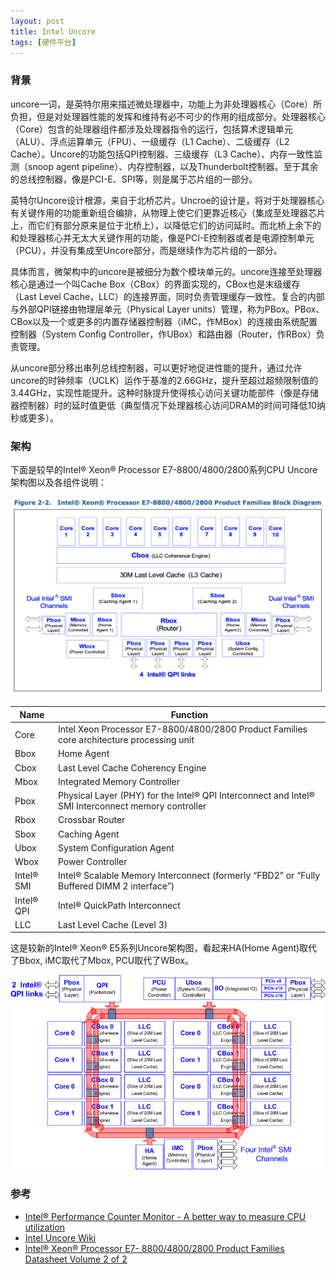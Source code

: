 ```yaml
---
layout: post
title: Intel Uncore
tags: [硬件平台]
---
```


### 背景

uncore一词，是英特尔用来描述微处理器中，功能上为非处理器核心（Core）所负担，但是对处理器性能的发挥和维持有必不可少的作用的组成部分。处理器核心（Core）包含的处理器组件都涉及处理器指令的运行，包括算术逻辑单元（ALU）、浮点运算单元（FPU）、一级缓存（L1 Cache）、二级缓存（L2 Cache）。Uncore的功能包括QPI控制器、三级缓存（L3 Cache）、内存一致性监测（snoop agent pipeline）、内存控制器，以及Thunderbolt控制器。至于其余的总线控制器，像是PCI-E、SPI等，则是属于芯片组的一部分。

英特尔Uncore设计根源，来自于北桥芯片。Uncroe的设计是，将对于处理器核心有关键作用的功能重新组合编排，从物理上使它们更靠近核心（集成至处理器芯片上，而它们有部分原来是位于北桥上），以降低它们的访问延时。而北桥上余下的和处理器核心并无太大关键作用的功能，像是PCI-E控制器或者是电源控制单元（PCU），并没有集成至Uncore部分，而是继续作为芯片组的一部分。

具体而言，微架构中的uncore是被细分为数个模块单元的。uncore连接至处理器核心是通过一个叫Cache Box（CBox）的界面实现的，CBox也是末级缓存（Last Level Cache，LLC）的连接界面，同时负责管理缓存一致性。复合的内部与外部QPI链接由物理层单元（Physical Layer units）管理，称为PBox。PBox、CBox以及一个或更多的内置存储器控制器（iMC，作MBox）的连接由系统配置控制器（System Config Controller，作UBox）和路由器（Router，作RBox）负责管理。

从uncore部分移出串列总线控制器，可以更好地促进性能的提升，通过允许uncore的时钟频率（UCLK）运作于基准的2.66GHz，提升至超过超频限制值的3.44GHz，实现性能提升。这种时脉提升使得核心访问关键功能部件（像是存储器控制器）时的延时值更低（典型情况下处理器核心访问DRAM的时间可降低10纳秒或更多）。

### 架构

下面是较早的Intel® Xeon® Processor E7-8800/4800/2800系列CPU Uncore架构图以及各组件说明：

![Intel® Xeon® Processor E7-8800/4800/2800 Product Families Block Diagram](https://raw.githubusercontent.com/luohao-brian/luohao-brian.github.io/master/img/posts-2019/core-uncore.png)


Name | Function
---|---
Core|Intel Xeon Processor E7-8800/4800/2800 Product Families core architecture processing unit
Bbox|Home Agent
Cbox|Last Level Cache Coherency Engine
Mbox|Integrated Memory Controller
Pbox|Physical Layer (PHY) for the Intel® QPI Interconnect and Intel® SMI Interconnect memory controller
Rbox|Crossbar Router
Sbox|Caching Agent
Ubox|System Configuration Agent
Wbox|Power Controller
Intel® SMI|Intel® Scalable Memory Interconnect (formerly “FBD2” or “Fully Buffered DIMM 2 interface”)
Intel® QPI|Intel® QuickPath Interconnect
LLC|Last Level Cache (Level 3)

这是较新的Intel® Xeon® E5系列Uncore架构图，看起来HA(Home Agent)取代了Bbox, iMC取代了Mbox, PCU取代了WBox。

![Intel® Xeon® E5 series block diagram](https://raw.githubusercontent.com/luohao-brian/luohao-brian.github.io/master/img/posts-2019/core-uncore-pcm.png)


### 参考

 * [Intel® Performance Counter Monitor - A better way to measure CPU utilization](https://software.intel.com/en-us/articles/intel-performance-counter-monitor)
 * [Intel Uncore Wiki](https://zh.wikipedia.org/wiki/Uncore)
 * [Intel® Xeon® Processor E7-
8800/4800/2800 Product Families
Datasheet Volume 2 of 2](https://manualsbrain.com/en/manuals/312844/pdf/7d577a522369147a0d54421c1f92ec9d6de9c175e86b6a35ba26ee2dd0476857/cisco-intel-xeon-e7-4860-ucs-cpu-e74860-user-manual.pdf)
